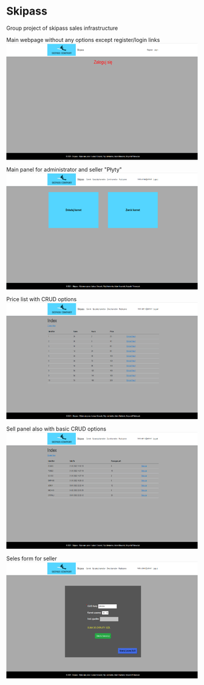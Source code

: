 # Skipass
Group project of skipass sales infrastructure


Main webpage without any options except register/login links<br />
<img src="https://github.com/cellitaes/Skipass/blob/master/Screenshots/Screenshot5.png" width="632" height="307" />
<br />

Main panel for administrator and seller "Płyty" <br />
<img src="https://github.com/cellitaes/Skipass/blob/master/Screenshots/Screenshot4.png"  width="632" height="307" />
<br />

Price list with CRUD options <br />
<img src="https://github.com/cellitaes/Skipass/blob/master/Screenshots/Screenshot3.png"  width="632" height="307" />
<br />

Sell panel also with basic CRUD options <br />
<img src="https://github.com/cellitaes/Skipass/blob/master/Screenshots/Screenshot2.png"  width="632" height="307" />
<br />

Seles form for seller <br />
<img src="https://github.com/cellitaes/Skipass/blob/master/Screenshots/Screenshot1.png"  width="632" height="307" />
<br />
